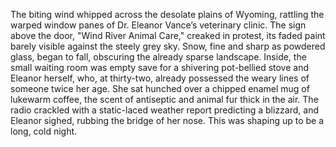 The biting wind whipped across the desolate plains of Wyoming, rattling the warped window panes of Dr. Eleanor Vance’s veterinary clinic. The sign above the door, "Wind River Animal Care," creaked in protest, its faded paint barely visible against the steely grey sky.  Snow, fine and sharp as powdered glass, began to fall, obscuring the already sparse landscape. Inside, the small waiting room was empty save for a shivering pot-bellied stove and Eleanor herself, who, at thirty-two, already possessed the weary lines of someone twice her age. She sat hunched over a chipped enamel mug of lukewarm coffee, the scent of antiseptic and animal fur thick in the air. The radio crackled with a static-laced weather report predicting a blizzard, and Eleanor sighed, rubbing the bridge of her nose. This was shaping up to be a long, cold night.
